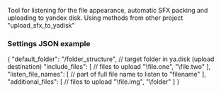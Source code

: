 
Tool for listening for the file appearance, automatic SFX packing and uploading to yandex disk.
Using methods from other project "upload_sfx_to_yadisk"

### Settings JSON example

{
    "default_folder": "/folder_structure", // target folder in ya.disk (upload destination)
    "include_files": [ // files to upload
        "\\file.one",
        "\\file.two"
    ],
    "listen_file_names": [ // part of full file name to listen to
        "filename"
    ],
    "additional_files": [ // files to upload
        "\\file.img",
        "\\folder"
    ]
}
